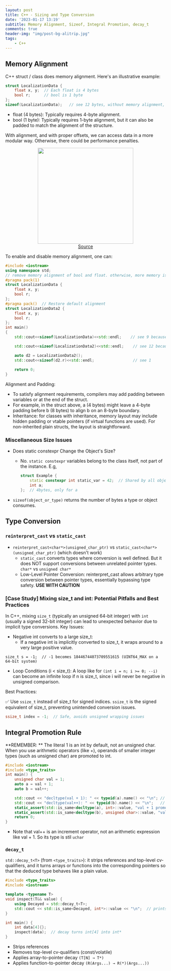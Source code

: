 ```yaml
---
layout: post
title: C++ - Sizing and Type Conversion
date: '2023-01-17 13:19'
subtitle: Memory Alignment, Sizeof, Integral Promotion, decay_t
comments: true
header-img: "img/post-bg-alitrip.jpg"
tags:
    - C++
---
```


## Memory Alignment

C++ struct / class does memory alignment. Here's an illustrative example:

```cpp
struct LocalizationData {
    float x, y;  // Each float is 4 bytes
    bool r;      // bool is 1 byte
};
sizeof(LocalizationData);   // see 12 bytes, without memory alignment, it should be 9 bytes
```

- float (4 bytes): Typically requires 4-byte alignment.
- bool (1 byte): Typically requires 1-byte alignment, but it can also be padded to match the alignment of the structure.

With alignment, and with proper offsets, we can access data in a more modular way. Otherwise, there could be performance penalties.

<div style="text-align: center;">
<p align="center">
    <figure>
        <img src="https://github.com/user-attachments/assets/3df8bf6e-d246-4609-b449-eb3faa51b810" height="300" alt=""/>
        <figcaption><a href="https://ncmiller.dev/memory-alignment.html">Source</a></figcaption>
    </figure>
</p>
</div>

To enable and disable memory alignment, one can:

```cpp
#include <iostream>
using namespace std;
// remove memory alignment of bool and float. otherwise, more memory is padded to bool
#pragma pack(1)
struct LocalizationData {
    float x, y;
    bool r;
};
#pragma pack()  // Restore default alignment
struct LocalizationData2 {
    float x, y;
    bool r;
};
int main()
{
    std::cout<<sizeof(LocalizationData)<<std::endl;    // see 9 because memory alignment is disabled

    std::cout<<sizeof(LocalizationData2)<<std::endl;    // see 12 because memory alignment is enabled

    auto d2 = LocalizationData2();
    std::cout<<sizeof(d2.r)<<std::endl;                 // see 1
    
    return 0;
}

```

Alignment and Padding:

- To satisfy alignment requirements, compilers may add padding between variables or at the end of the struct.
- For example, in the struct above, a (4 bytes) might leave a 4-byte padding before b (8 bytes) to align b on an 8-byte boundary.
- Inheritance: for classes with inheritance, memory layout may include hidden padding or vtable pointers (if virtual functions are used). For non-inherited plain structs, the layout is straightforward.


### Miscellaneous Size Issues

-  Does static constexpr Change the Object's Size?
    - No. `static constexpr` variables belong to the class itself, not part of the instance. E.g, 
        ```cpp
        struct Example {
            static constexpr int static_var = 42;  // Shared by all objects, not part of any instance
            int a;
        };  // 4bytes, only for a
        ```

- `sizeof(object_or_type)` returns the number of bytes a type or object consumes. 

## Type Conversion

### `reinterpret_cast` vs `static_cast`

- `reinterpret_cast<char*>(unsigned_char_ptr)` vs `static_cast<char*>(unsigned_char_ptr)` (which doesn't work)
    - `static_cast` converts types where conversion is well defined. But it does NOT support conversions between unrelated pointer types. `char*` vs `unsigned char*`
    - Low-Level Pointer Conversion: reinterpret_cast allows arbitrary type conversion between pointer types, essentially bypassing type safety. **USE WITH CAUTION**

### [Case Study] Mixing size_t and int: Potential Pitfalls and Best Practices

In C++, mixing `size_t` (typically an unsigned 64-bit integer) with `int` (usually a signed 32-bit integer) can lead to unexpected behavior due to implicit type conversions. Key Issues:

- Negative int converts to a large size_t:
    - If a negative int is implicitly converted to size_t, it wraps around to a very large positive value.

```
size_t s = -1;  // -1 becomes 18446744073709551615 (UINT64_MAX on a 64-bit system)
```

- Loop Conditions (i < size_t): A loop like for `(int i = n; i >= 0; --i)` can become an infinite loop if n is size_t, since i will never be negative in unsigned comparison.

Best Practices:

✅ Use `ssize_t` instead of size_t for signed indices. `ssize_t` is the signed equivalent of size_t, preventing unintended conversion issues.

```cpp
ssize_t index = -1;  // Safe, avoids unsigned wrapping issues
```

## Integral Promotion Rule

**REMEMBER: **  The literal 1 is an int by default, not an unsigned char. When you use arithmetic operators (like +), operands of smaller integer types (such as unsigned char) are promoted to int.

```cpp
#include <iostream>
#include <type_traits>
int main() {
    unsigned char val = 1;
    auto a = val + 1;
    auto b = val++;

    std::cout << "decltype(val + 1): " << typeid(a).name() << "\n"; // see i
    std::cout << "decltype(val++): " << typeid(b).name() << "\n";   // see h
    static_assert(std::is_same<decltype(a), int>::value, "val + 1 promoted to int");
    static_assert(std::is_same<decltype(b), unsigned char>::value, "val++ is uchar");
    return 0;
}
```

- Note that val++ is an increment operator, not an arithmetic expression like val + 1. So its type is stil `uchar`


### `decay_t`

`std::decay_t<T>` (from `<type_traits>`): it strips references and top-level cv-qualifiers, and it turns arrays or functions into the corresponding pointers so that the deduced type behaves like a plain value.

```cpp
#include <type_traits>
#include <iostream>

template <typename T>
void inspect(T&& value) {
    using Decayed = std::decay_t<T>;
    std::cout << std::is_same<Decayed, int*>::value << "\n";  // prints 1
}

int main() {
    int data[4]{};
    inspect(data);  // decay turns int[4] into int*
}
```

- Strips references
- Removes top-level cv-qualifiers (const/volatile)
- Applies array-to-pointer decay `(T[N] → T*)`
- Applies function-to-pointer decay `(R(Args...) → R(*)(Args...))`
